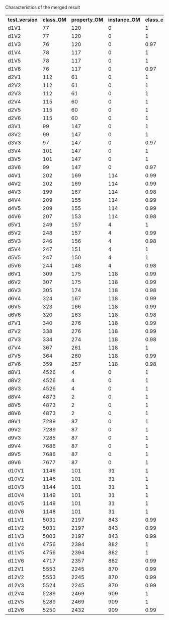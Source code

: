 Characteristics of the merged result

<table >
  <tr>
    <th class="tg-0lax">test_version</th>
    <th class="tg-0lax">class_OM</th>
    <th class="tg-0lax">property_OM</th>
    <th class="tg-0lax">instance_OM</th>
    <th class="tg-0lax">class_coverage</th>
    <th class="tg-0lax">property_coverage</th>
    <th class="tg-0lax">instance_coverage</th>
    <th class="tg-0lax">unpreserved_structure</th>
    <th class="tg-0lax">oness</th>
    <th class="tg-0lax">unconnected_class</th>
    <th class="tg-0lax">cycle_class</th>
    <th class="tg-0lax">refine_action_on_cluster</th>
    <th class="tg-0lax">refine_action_on_merge</th>
  </tr>
  <tr>
    <td class="tg-0lax">d1V1</td>
    <td class="tg-0lax">77</td>
    <td class="tg-0lax">120</td>
    <td class="tg-0lax">0</td>
    <td class="tg-0lax">1</td>
    <td class="tg-0lax">1</td>
    <td class="tg-0lax">-</td>
    <td class="tg-0lax">0</td>
    <td class="tg-0lax">0</td>
    <td class="tg-0lax">6</td>
    <td class="tg-0lax">0</td>
    <td class="tg-0lax">17</td>
    <td class="tg-0lax">1</td>
  </tr>
  <tr>
    <td class="tg-0lax">d1V2</td>
    <td class="tg-0lax">77</td>
    <td class="tg-0lax">120</td>
    <td class="tg-0lax">0</td>
    <td class="tg-0lax">1</td>
    <td class="tg-0lax">1</td>
    <td class="tg-0lax">-</td>
    <td class="tg-0lax">0</td>
    <td class="tg-0lax">0</td>
    <td class="tg-0lax">6</td>
    <td class="tg-0lax">0</td>
    <td class="tg-0lax">-</td>
    <td class="tg-0lax">6</td>
  </tr>
  <tr>
    <td class="tg-0lax">d1V3</td>
    <td class="tg-0lax">76</td>
    <td class="tg-0lax">120</td>
    <td class="tg-0lax">0</td>
    <td class="tg-0lax">0.97</td>
    <td class="tg-0lax">1</td>
    <td class="tg-0lax">-</td>
    <td class="tg-0lax">0</td>
    <td class="tg-0lax">4</td>
    <td class="tg-0lax">6</td>
    <td class="tg-0lax">1</td>
    <td class="tg-0lax">-</td>
    <td class="tg-0lax">0</td>
  </tr>
  <tr>
    <td class="tg-0lax">d1V4</td>
    <td class="tg-0lax">78</td>
    <td class="tg-0lax">117</td>
    <td class="tg-0lax">0</td>
    <td class="tg-0lax">1</td>
    <td class="tg-0lax">1</td>
    <td class="tg-0lax">-</td>
    <td class="tg-0lax">0</td>
    <td class="tg-0lax">0</td>
    <td class="tg-0lax">7</td>
    <td class="tg-0lax">0</td>
    <td class="tg-0lax">17</td>
    <td class="tg-0lax">7</td>
  </tr>
  <tr>
    <td class="tg-0lax">d1V5</td>
    <td class="tg-0lax">78</td>
    <td class="tg-0lax">117</td>
    <td class="tg-0lax">0</td>
    <td class="tg-0lax">1</td>
    <td class="tg-0lax">1</td>
    <td class="tg-0lax">-</td>
    <td class="tg-0lax">0</td>
    <td class="tg-0lax">0</td>
    <td class="tg-0lax">7</td>
    <td class="tg-0lax">0</td>
    <td class="tg-0lax">-</td>
    <td class="tg-0lax">11</td>
  </tr>
  <tr>
    <td class="tg-0lax">d1V6</td>
    <td class="tg-0lax">76</td>
    <td class="tg-0lax">117</td>
    <td class="tg-0lax">0</td>
    <td class="tg-0lax">0.97</td>
    <td class="tg-0lax">1</td>
    <td class="tg-0lax">-</td>
    <td class="tg-0lax">2</td>
    <td class="tg-0lax">8</td>
    <td class="tg-0lax">7</td>
    <td class="tg-0lax">0</td>
    <td class="tg-0lax">-</td>
    <td class="tg-0lax">0</td>
  </tr>
  <tr>
    <td class="tg-0lax">d2V1</td>
    <td class="tg-0lax">112</td>
    <td class="tg-0lax">61</td>
    <td class="tg-0lax">0</td>
    <td class="tg-0lax">1</td>
    <td class="tg-0lax">1</td>
    <td class="tg-0lax">-</td>
    <td class="tg-0lax">0</td>
    <td class="tg-0lax">0</td>
    <td class="tg-0lax">1</td>
    <td class="tg-0lax">0</td>
    <td class="tg-0lax">17</td>
    <td class="tg-0lax">0</td>
  </tr>
  <tr>
    <td class="tg-0lax">d2V2</td>
    <td class="tg-0lax">112</td>
    <td class="tg-0lax">61</td>
    <td class="tg-0lax">0</td>
    <td class="tg-0lax">1</td>
    <td class="tg-0lax">1</td>
    <td class="tg-0lax">-</td>
    <td class="tg-0lax">0</td>
    <td class="tg-0lax">0</td>
    <td class="tg-0lax">1</td>
    <td class="tg-0lax">0</td>
    <td class="tg-0lax">-</td>
    <td class="tg-0lax">0</td>
  </tr>
  <tr>
    <td class="tg-0lax">d2V3</td>
    <td class="tg-0lax">112</td>
    <td class="tg-0lax">61</td>
    <td class="tg-0lax">0</td>
    <td class="tg-0lax">1</td>
    <td class="tg-0lax">1</td>
    <td class="tg-0lax">-</td>
    <td class="tg-0lax">0</td>
    <td class="tg-0lax">0</td>
    <td class="tg-0lax">1</td>
    <td class="tg-0lax">0</td>
    <td class="tg-0lax">-</td>
    <td class="tg-0lax">0</td>
  </tr>
  <tr>
    <td class="tg-0lax">d2V4</td>
    <td class="tg-0lax">115</td>
    <td class="tg-0lax">60</td>
    <td class="tg-0lax">0</td>
    <td class="tg-0lax">1</td>
    <td class="tg-0lax">1</td>
    <td class="tg-0lax">-</td>
    <td class="tg-0lax">0</td>
    <td class="tg-0lax">0</td>
    <td class="tg-0lax">2</td>
    <td class="tg-0lax">0</td>
    <td class="tg-0lax">18</td>
    <td class="tg-0lax">1</td>
  </tr>
  <tr>
    <td class="tg-0lax">d2V5</td>
    <td class="tg-0lax">115</td>
    <td class="tg-0lax">60</td>
    <td class="tg-0lax">0</td>
    <td class="tg-0lax">1</td>
    <td class="tg-0lax">1</td>
    <td class="tg-0lax">-</td>
    <td class="tg-0lax">0</td>
    <td class="tg-0lax">0</td>
    <td class="tg-0lax">2</td>
    <td class="tg-0lax">0</td>
    <td class="tg-0lax">-</td>
    <td class="tg-0lax">2</td>
  </tr>
  <tr>
    <td class="tg-0lax">d2V6</td>
    <td class="tg-0lax">115</td>
    <td class="tg-0lax">60</td>
    <td class="tg-0lax">0</td>
    <td class="tg-0lax">1</td>
    <td class="tg-0lax">1</td>
    <td class="tg-0lax">-</td>
    <td class="tg-0lax">0</td>
    <td class="tg-0lax">2</td>
    <td class="tg-0lax">2</td>
    <td class="tg-0lax">0</td>
    <td class="tg-0lax">-</td>
    <td class="tg-0lax">0</td>
  </tr>
  <tr>
    <td class="tg-0lax">d3V1</td>
    <td class="tg-0lax">99</td>
    <td class="tg-0lax">147</td>
    <td class="tg-0lax">0</td>
    <td class="tg-0lax">1</td>
    <td class="tg-0lax">1</td>
    <td class="tg-0lax">-</td>
    <td class="tg-0lax">0</td>
    <td class="tg-0lax">0</td>
    <td class="tg-0lax">7</td>
    <td class="tg-0lax">0</td>
    <td class="tg-0lax">22</td>
    <td class="tg-0lax">5</td>
  </tr>
  <tr>
    <td class="tg-0lax">d3V2</td>
    <td class="tg-0lax">99</td>
    <td class="tg-0lax">147</td>
    <td class="tg-0lax">0</td>
    <td class="tg-0lax">1</td>
    <td class="tg-0lax">1</td>
    <td class="tg-0lax">-</td>
    <td class="tg-0lax">0</td>
    <td class="tg-0lax">0</td>
    <td class="tg-0lax">7</td>
    <td class="tg-0lax">0</td>
    <td class="tg-0lax">-</td>
    <td class="tg-0lax">10</td>
  </tr>
  <tr>
    <td class="tg-0lax">d3V3</td>
    <td class="tg-0lax">97</td>
    <td class="tg-0lax">147</td>
    <td class="tg-0lax">0</td>
    <td class="tg-0lax">0.97</td>
    <td class="tg-0lax">1</td>
    <td class="tg-0lax">-</td>
    <td class="tg-0lax">2</td>
    <td class="tg-0lax">6</td>
    <td class="tg-0lax">7</td>
    <td class="tg-0lax">1</td>
    <td class="tg-0lax">-</td>
    <td class="tg-0lax">0</td>
  </tr>
  <tr>
    <td class="tg-0lax">d3V4</td>
    <td class="tg-0lax">101</td>
    <td class="tg-0lax">147</td>
    <td class="tg-0lax">0</td>
    <td class="tg-0lax">1</td>
    <td class="tg-0lax">1</td>
    <td class="tg-0lax">-</td>
    <td class="tg-0lax">0</td>
    <td class="tg-0lax">0</td>
    <td class="tg-0lax">8</td>
    <td class="tg-0lax">0</td>
    <td class="tg-0lax">22</td>
    <td class="tg-0lax">9</td>
  </tr>
  <tr>
    <td class="tg-0lax">d3V5</td>
    <td class="tg-0lax">101</td>
    <td class="tg-0lax">147</td>
    <td class="tg-0lax">0</td>
    <td class="tg-0lax">1</td>
    <td class="tg-0lax">1</td>
    <td class="tg-0lax">-</td>
    <td class="tg-0lax">0</td>
    <td class="tg-0lax">0</td>
    <td class="tg-0lax">8</td>
    <td class="tg-0lax">0</td>
    <td class="tg-0lax">-</td>
    <td class="tg-0lax">14</td>
  </tr>
  <tr>
    <td class="tg-0lax">d3V6</td>
    <td class="tg-0lax">99</td>
    <td class="tg-0lax">147</td>
    <td class="tg-0lax">0</td>
    <td class="tg-0lax">0.97</td>
    <td class="tg-0lax">1</td>
    <td class="tg-0lax">-</td>
    <td class="tg-0lax">2</td>
    <td class="tg-0lax">11</td>
    <td class="tg-0lax">8</td>
    <td class="tg-0lax">0</td>
    <td class="tg-0lax">-</td>
    <td class="tg-0lax">0</td>
  </tr>
  <tr>
    <td class="tg-0lax">d4V1</td>
    <td class="tg-0lax">202</td>
    <td class="tg-0lax">169</td>
    <td class="tg-0lax">114</td>
    <td class="tg-0lax">0.99</td>
    <td class="tg-0lax">1.01</td>
    <td class="tg-0lax">1</td>
    <td class="tg-0lax">0</td>
    <td class="tg-0lax">0</td>
    <td class="tg-0lax">8</td>
    <td class="tg-0lax">0</td>
    <td class="tg-0lax">24</td>
    <td class="tg-0lax">6</td>
  </tr>
  <tr>
    <td class="tg-0lax">d4V2</td>
    <td class="tg-0lax">202</td>
    <td class="tg-0lax">169</td>
    <td class="tg-0lax">114</td>
    <td class="tg-0lax">0.99</td>
    <td class="tg-0lax">1.01</td>
    <td class="tg-0lax">1</td>
    <td class="tg-0lax">0</td>
    <td class="tg-0lax">0</td>
    <td class="tg-0lax">8</td>
    <td class="tg-0lax">0</td>
    <td class="tg-0lax">-</td>
    <td class="tg-0lax">11</td>
  </tr>
  <tr>
    <td class="tg-0lax">d4V3</td>
    <td class="tg-0lax">199</td>
    <td class="tg-0lax">167</td>
    <td class="tg-0lax">114</td>
    <td class="tg-0lax">0.98</td>
    <td class="tg-0lax">1</td>
    <td class="tg-0lax">1</td>
    <td class="tg-0lax">2</td>
    <td class="tg-0lax">6</td>
    <td class="tg-0lax">8</td>
    <td class="tg-0lax">1</td>
    <td class="tg-0lax">-</td>
    <td class="tg-0lax">0</td>
  </tr>
  <tr>
    <td class="tg-0lax">d4V4</td>
    <td class="tg-0lax">209</td>
    <td class="tg-0lax">155</td>
    <td class="tg-0lax">114</td>
    <td class="tg-0lax">0.99</td>
    <td class="tg-0lax">1</td>
    <td class="tg-0lax">1</td>
    <td class="tg-0lax">0</td>
    <td class="tg-0lax">0</td>
    <td class="tg-0lax">8</td>
    <td class="tg-0lax">0</td>
    <td class="tg-0lax">27</td>
    <td class="tg-0lax">15</td>
  </tr>
  <tr>
    <td class="tg-0lax">d4V5</td>
    <td class="tg-0lax">209</td>
    <td class="tg-0lax">155</td>
    <td class="tg-0lax">114</td>
    <td class="tg-0lax">0.99</td>
    <td class="tg-0lax">1</td>
    <td class="tg-0lax">1</td>
    <td class="tg-0lax">0</td>
    <td class="tg-0lax">0</td>
    <td class="tg-0lax">8</td>
    <td class="tg-0lax">0</td>
    <td class="tg-0lax">-</td>
    <td class="tg-0lax">23</td>
  </tr>
  <tr>
    <td class="tg-0lax">d4V6</td>
    <td class="tg-0lax">207</td>
    <td class="tg-0lax">153</td>
    <td class="tg-0lax">114</td>
    <td class="tg-0lax">0.98</td>
    <td class="tg-0lax">0.98</td>
    <td class="tg-0lax">1</td>
    <td class="tg-0lax">2</td>
    <td class="tg-0lax">18</td>
    <td class="tg-0lax">8</td>
    <td class="tg-0lax">1</td>
    <td class="tg-0lax">-</td>
    <td class="tg-0lax">0</td>
  </tr>
  <tr>
    <td class="tg-0lax">d5V1</td>
    <td class="tg-0lax">249</td>
    <td class="tg-0lax">157</td>
    <td class="tg-0lax">4</td>
    <td class="tg-0lax">1</td>
    <td class="tg-0lax">1</td>
    <td class="tg-0lax">1</td>
    <td class="tg-0lax">0</td>
    <td class="tg-0lax">0</td>
    <td class="tg-0lax">5</td>
    <td class="tg-0lax">0</td>
    <td class="tg-0lax">61</td>
    <td class="tg-0lax">5</td>
  </tr>
  <tr>
    <td class="tg-0lax">d5V2</td>
    <td class="tg-0lax">248</td>
    <td class="tg-0lax">157</td>
    <td class="tg-0lax">4</td>
    <td class="tg-0lax">0.99</td>
    <td class="tg-0lax">1</td>
    <td class="tg-0lax">1</td>
    <td class="tg-0lax">0</td>
    <td class="tg-0lax">0</td>
    <td class="tg-0lax">5</td>
    <td class="tg-0lax">0</td>
    <td class="tg-0lax">-</td>
    <td class="tg-0lax">7</td>
  </tr>
  <tr>
    <td class="tg-0lax">d5V3</td>
    <td class="tg-0lax">246</td>
    <td class="tg-0lax">156</td>
    <td class="tg-0lax">4</td>
    <td class="tg-0lax">0.98</td>
    <td class="tg-0lax">1</td>
    <td class="tg-0lax">1</td>
    <td class="tg-0lax">3</td>
    <td class="tg-0lax">3</td>
    <td class="tg-0lax">5</td>
    <td class="tg-0lax">0</td>
    <td class="tg-0lax">-</td>
    <td class="tg-0lax">0</td>
  </tr>
  <tr>
    <td class="tg-0lax">d5V4</td>
    <td class="tg-0lax">247</td>
    <td class="tg-0lax">151</td>
    <td class="tg-0lax">4</td>
    <td class="tg-0lax">1</td>
    <td class="tg-0lax">1</td>
    <td class="tg-0lax">1</td>
    <td class="tg-0lax">0</td>
    <td class="tg-0lax">0</td>
    <td class="tg-0lax">5</td>
    <td class="tg-0lax">0</td>
    <td class="tg-0lax">66</td>
    <td class="tg-0lax">15</td>
  </tr>
  <tr>
    <td class="tg-0lax">d5V5</td>
    <td class="tg-0lax">247</td>
    <td class="tg-0lax">150</td>
    <td class="tg-0lax">4</td>
    <td class="tg-0lax">1</td>
    <td class="tg-0lax">1</td>
    <td class="tg-0lax">1</td>
    <td class="tg-0lax">0</td>
    <td class="tg-0lax">0</td>
    <td class="tg-0lax">5</td>
    <td class="tg-0lax">0</td>
    <td class="tg-0lax">-</td>
    <td class="tg-0lax">21</td>
  </tr>
  <tr>
    <td class="tg-0lax">d5V6</td>
    <td class="tg-0lax">244</td>
    <td class="tg-0lax">148</td>
    <td class="tg-0lax">4</td>
    <td class="tg-0lax">0.98</td>
    <td class="tg-0lax">0.99</td>
    <td class="tg-0lax">1</td>
    <td class="tg-0lax">4</td>
    <td class="tg-0lax">14</td>
    <td class="tg-0lax">5</td>
    <td class="tg-0lax">1</td>
    <td class="tg-0lax">-</td>
    <td class="tg-0lax">0</td>
  </tr>
  <tr>
    <td class="tg-0lax">d6V1</td>
    <td class="tg-0lax">309</td>
    <td class="tg-0lax">175</td>
    <td class="tg-0lax">118</td>
    <td class="tg-0lax">0.99</td>
    <td class="tg-0lax">1</td>
    <td class="tg-0lax">1</td>
    <td class="tg-0lax">0</td>
    <td class="tg-0lax">0</td>
    <td class="tg-0lax">5</td>
    <td class="tg-0lax">0</td>
    <td class="tg-0lax">58</td>
    <td class="tg-0lax">7</td>
  </tr>
  <tr>
    <td class="tg-0lax">d6V2</td>
    <td class="tg-0lax">307</td>
    <td class="tg-0lax">175</td>
    <td class="tg-0lax">118</td>
    <td class="tg-0lax">0.99</td>
    <td class="tg-0lax">1</td>
    <td class="tg-0lax">1</td>
    <td class="tg-0lax">0</td>
    <td class="tg-0lax">0</td>
    <td class="tg-0lax">5</td>
    <td class="tg-0lax">0</td>
    <td class="tg-0lax">-</td>
    <td class="tg-0lax">8</td>
  </tr>
  <tr>
    <td class="tg-0lax">d6V3</td>
    <td class="tg-0lax">305</td>
    <td class="tg-0lax">174</td>
    <td class="tg-0lax">118</td>
    <td class="tg-0lax">0.98</td>
    <td class="tg-0lax">1</td>
    <td class="tg-0lax">1</td>
    <td class="tg-0lax">1</td>
    <td class="tg-0lax">2</td>
    <td class="tg-0lax">5</td>
    <td class="tg-0lax">3</td>
    <td class="tg-0lax">-</td>
    <td class="tg-0lax">0</td>
  </tr>
  <tr>
    <td class="tg-0lax">d6V4</td>
    <td class="tg-0lax">324</td>
    <td class="tg-0lax">167</td>
    <td class="tg-0lax">118</td>
    <td class="tg-0lax">0.99</td>
    <td class="tg-0lax">1</td>
    <td class="tg-0lax">1</td>
    <td class="tg-0lax">0</td>
    <td class="tg-0lax">0</td>
    <td class="tg-0lax">6</td>
    <td class="tg-0lax">0</td>
    <td class="tg-0lax">79</td>
    <td class="tg-0lax">20</td>
  </tr>
  <tr>
    <td class="tg-0lax">d6V5</td>
    <td class="tg-0lax">323</td>
    <td class="tg-0lax">166</td>
    <td class="tg-0lax">118</td>
    <td class="tg-0lax">0.99</td>
    <td class="tg-0lax">0.99</td>
    <td class="tg-0lax">1</td>
    <td class="tg-0lax">0</td>
    <td class="tg-0lax">0</td>
    <td class="tg-0lax">6</td>
    <td class="tg-0lax">0</td>
    <td class="tg-0lax">-</td>
    <td class="tg-0lax">29</td>
  </tr>
  <tr>
    <td class="tg-0lax">d6V6</td>
    <td class="tg-0lax">320</td>
    <td class="tg-0lax">163</td>
    <td class="tg-0lax">118</td>
    <td class="tg-0lax">0.98</td>
    <td class="tg-0lax">0.97</td>
    <td class="tg-0lax">1</td>
    <td class="tg-0lax">3</td>
    <td class="tg-0lax">21</td>
    <td class="tg-0lax">6</td>
    <td class="tg-0lax">2</td>
    <td class="tg-0lax">-</td>
    <td class="tg-0lax">0</td>
  </tr>
  <tr>
    <td class="tg-0lax">d7V1</td>
    <td class="tg-0lax">340</td>
    <td class="tg-0lax">276</td>
    <td class="tg-0lax">118</td>
    <td class="tg-0lax">0.99</td>
    <td class="tg-0lax">1.05</td>
    <td class="tg-0lax">1</td>
    <td class="tg-0lax">0</td>
    <td class="tg-0lax">0</td>
    <td class="tg-0lax">8</td>
    <td class="tg-0lax">0</td>
    <td class="tg-0lax">71</td>
    <td class="tg-0lax">16</td>
  </tr>
  <tr>
    <td class="tg-0lax">d7V2</td>
    <td class="tg-0lax">338</td>
    <td class="tg-0lax">276</td>
    <td class="tg-0lax">118</td>
    <td class="tg-0lax">0.99</td>
    <td class="tg-0lax">1.05</td>
    <td class="tg-0lax">1</td>
    <td class="tg-0lax">0</td>
    <td class="tg-0lax">0</td>
    <td class="tg-0lax">8</td>
    <td class="tg-0lax">0</td>
    <td class="tg-0lax">-</td>
    <td class="tg-0lax">24</td>
  </tr>
  <tr>
    <td class="tg-0lax">d7V3</td>
    <td class="tg-0lax">334</td>
    <td class="tg-0lax">274</td>
    <td class="tg-0lax">118</td>
    <td class="tg-0lax">0.98</td>
    <td class="tg-0lax">1.05</td>
    <td class="tg-0lax">1</td>
    <td class="tg-0lax">4</td>
    <td class="tg-0lax">14</td>
    <td class="tg-0lax">8</td>
    <td class="tg-0lax">4</td>
    <td class="tg-0lax">-</td>
    <td class="tg-0lax">0</td>
  </tr>
  <tr>
    <td class="tg-0lax">d7V4</td>
    <td class="tg-0lax">367</td>
    <td class="tg-0lax">261</td>
    <td class="tg-0lax">118</td>
    <td class="tg-0lax">1</td>
    <td class="tg-0lax">1.03</td>
    <td class="tg-0lax">1</td>
    <td class="tg-0lax">0</td>
    <td class="tg-0lax">0</td>
    <td class="tg-0lax">9</td>
    <td class="tg-0lax">0</td>
    <td class="tg-0lax">87</td>
    <td class="tg-0lax">32</td>
  </tr>
  <tr>
    <td class="tg-0lax">d7V5</td>
    <td class="tg-0lax">364</td>
    <td class="tg-0lax">260</td>
    <td class="tg-0lax">118</td>
    <td class="tg-0lax">0.99</td>
    <td class="tg-0lax">1.02</td>
    <td class="tg-0lax">1</td>
    <td class="tg-0lax">0</td>
    <td class="tg-0lax">0</td>
    <td class="tg-0lax">9</td>
    <td class="tg-0lax">0</td>
    <td class="tg-0lax">-</td>
    <td class="tg-0lax">44</td>
  </tr>
  <tr>
    <td class="tg-0lax">d7V6</td>
    <td class="tg-0lax">359</td>
    <td class="tg-0lax">257</td>
    <td class="tg-0lax">118</td>
    <td class="tg-0lax">0.98</td>
    <td class="tg-0lax">1.01</td>
    <td class="tg-0lax">1</td>
    <td class="tg-0lax">5</td>
    <td class="tg-0lax">33</td>
    <td class="tg-0lax">9</td>
    <td class="tg-0lax">2</td>
    <td class="tg-0lax">-</td>
    <td class="tg-0lax">0</td>
  </tr>
  <tr>
    <td class="tg-0lax">d8V1</td>
    <td class="tg-0lax">4526</td>
    <td class="tg-0lax">4</td>
    <td class="tg-0lax">0</td>
    <td class="tg-0lax">1</td>
    <td class="tg-0lax">1</td>
    <td class="tg-0lax">-</td>
    <td class="tg-0lax">0</td>
    <td class="tg-0lax">0</td>
    <td class="tg-0lax">7</td>
    <td class="tg-0lax">0</td>
    <td class="tg-0lax">-</td>
    <td class="tg-0lax">2</td>
  </tr>
  <tr>
    <td class="tg-0lax">d8V2</td>
    <td class="tg-0lax">4526</td>
    <td class="tg-0lax">4</td>
    <td class="tg-0lax">0</td>
    <td class="tg-0lax">1</td>
    <td class="tg-0lax">1</td>
    <td class="tg-0lax">-</td>
    <td class="tg-0lax">0</td>
    <td class="tg-0lax">0</td>
    <td class="tg-0lax">7</td>
    <td class="tg-0lax">0</td>
    <td class="tg-0lax">-</td>
    <td class="tg-0lax">2</td>
  </tr>
  <tr>
    <td class="tg-0lax">d8V3</td>
    <td class="tg-0lax">4526</td>
    <td class="tg-0lax">4</td>
    <td class="tg-0lax">0</td>
    <td class="tg-0lax">1</td>
    <td class="tg-0lax">1</td>
    <td class="tg-0lax">-</td>
    <td class="tg-0lax">0</td>
    <td class="tg-0lax">0</td>
    <td class="tg-0lax">7</td>
    <td class="tg-0lax">2</td>
    <td class="tg-0lax">-</td>
    <td class="tg-0lax">0</td>
  </tr>
  <tr>
    <td class="tg-0lax">d8V4</td>
    <td class="tg-0lax">4873</td>
    <td class="tg-0lax">2</td>
    <td class="tg-0lax">0</td>
    <td class="tg-0lax">1</td>
    <td class="tg-0lax">1</td>
    <td class="tg-0lax">-</td>
    <td class="tg-0lax">0</td>
    <td class="tg-0lax">0</td>
    <td class="tg-0lax">7</td>
    <td class="tg-0lax">0</td>
    <td class="tg-0lax">-</td>
    <td class="tg-0lax">0</td>
  </tr>
  <tr>
    <td class="tg-0lax">d8V5</td>
    <td class="tg-0lax">4873</td>
    <td class="tg-0lax">2</td>
    <td class="tg-0lax">0</td>
    <td class="tg-0lax">1</td>
    <td class="tg-0lax">1</td>
    <td class="tg-0lax">-</td>
    <td class="tg-0lax">0</td>
    <td class="tg-0lax">0</td>
    <td class="tg-0lax">7</td>
    <td class="tg-0lax">0</td>
    <td class="tg-0lax">-</td>
    <td class="tg-0lax">0</td>
  </tr>
  <tr>
    <td class="tg-0lax">d8V6</td>
    <td class="tg-0lax">4873</td>
    <td class="tg-0lax">2</td>
    <td class="tg-0lax">0</td>
    <td class="tg-0lax">1</td>
    <td class="tg-0lax">1</td>
    <td class="tg-0lax">-</td>
    <td class="tg-0lax">0</td>
    <td class="tg-0lax">0</td>
    <td class="tg-0lax">7</td>
    <td class="tg-0lax">0</td>
    <td class="tg-0lax">-</td>
    <td class="tg-0lax">0</td>
  </tr>
  <tr>
    <td class="tg-0lax">d9V1</td>
    <td class="tg-0lax">7289</td>
    <td class="tg-0lax">87</td>
    <td class="tg-0lax">0</td>
    <td class="tg-0lax">1</td>
    <td class="tg-0lax">1</td>
    <td class="tg-0lax">-</td>
    <td class="tg-0lax">0</td>
    <td class="tg-0lax">0</td>
    <td class="tg-0lax">1916</td>
    <td class="tg-0lax">0</td>
    <td class="tg-0lax">-</td>
    <td class="tg-0lax">33</td>
  </tr>
  <tr>
    <td class="tg-0lax">d9V2</td>
    <td class="tg-0lax">7289</td>
    <td class="tg-0lax">87</td>
    <td class="tg-0lax">0</td>
    <td class="tg-0lax">1</td>
    <td class="tg-0lax">1</td>
    <td class="tg-0lax">-</td>
    <td class="tg-0lax">0</td>
    <td class="tg-0lax">0</td>
    <td class="tg-0lax">1916</td>
    <td class="tg-0lax">0</td>
    <td class="tg-0lax">-</td>
    <td class="tg-0lax">33</td>
  </tr>
  <tr>
    <td class="tg-0lax">d9V3</td>
    <td class="tg-0lax">7285</td>
    <td class="tg-0lax">87</td>
    <td class="tg-0lax">0</td>
    <td class="tg-0lax">1</td>
    <td class="tg-0lax">1</td>
    <td class="tg-0lax">-</td>
    <td class="tg-0lax">4</td>
    <td class="tg-0lax">0</td>
    <td class="tg-0lax">1916</td>
    <td class="tg-0lax">29</td>
    <td class="tg-0lax">-</td>
    <td class="tg-0lax">0</td>
  </tr>
  <tr>
    <td class="tg-0lax">d9V4</td>
    <td class="tg-0lax">7686</td>
    <td class="tg-0lax">87</td>
    <td class="tg-0lax">0</td>
    <td class="tg-0lax">1</td>
    <td class="tg-0lax">1</td>
    <td class="tg-0lax">-</td>
    <td class="tg-0lax">0</td>
    <td class="tg-0lax">0</td>
    <td class="tg-0lax">1915</td>
    <td class="tg-0lax">0</td>
    <td class="tg-0lax">-</td>
    <td class="tg-0lax">11</td>
  </tr>
  <tr>
    <td class="tg-0lax">d9V5</td>
    <td class="tg-0lax">7686</td>
    <td class="tg-0lax">87</td>
    <td class="tg-0lax">0</td>
    <td class="tg-0lax">1</td>
    <td class="tg-0lax">1</td>
    <td class="tg-0lax">-</td>
    <td class="tg-0lax">0</td>
    <td class="tg-0lax">0</td>
    <td class="tg-0lax">1915</td>
    <td class="tg-0lax">0</td>
    <td class="tg-0lax">-</td>
    <td class="tg-0lax">11</td>
  </tr>
  <tr>
    <td class="tg-0lax">d9V6</td>
    <td class="tg-0lax">7677</td>
    <td class="tg-0lax">87</td>
    <td class="tg-0lax">0</td>
    <td class="tg-0lax">1</td>
    <td class="tg-0lax">1</td>
    <td class="tg-0lax">-</td>
    <td class="tg-0lax">10</td>
    <td class="tg-0lax">0</td>
    <td class="tg-0lax">1915</td>
    <td class="tg-0lax">1</td>
    <td class="tg-0lax">-</td>
    <td class="tg-0lax">0</td>
  </tr>
  <tr>
    <td class="tg-0lax">d10V1</td>
    <td class="tg-0lax">1146</td>
    <td class="tg-0lax">101</td>
    <td class="tg-0lax">31</td>
    <td class="tg-0lax">1</td>
    <td class="tg-0lax">0.72</td>
    <td class="tg-0lax">1</td>
    <td class="tg-0lax">0</td>
    <td class="tg-0lax">0</td>
    <td class="tg-0lax">2</td>
    <td class="tg-0lax">0</td>
    <td class="tg-0lax">7</td>
    <td class="tg-0lax">16</td>
  </tr>
  <tr>
    <td class="tg-0lax">d10V2</td>
    <td class="tg-0lax">1146</td>
    <td class="tg-0lax">101</td>
    <td class="tg-0lax">31</td>
    <td class="tg-0lax">1</td>
    <td class="tg-0lax">0.72</td>
    <td class="tg-0lax">1</td>
    <td class="tg-0lax">0</td>
    <td class="tg-0lax">0</td>
    <td class="tg-0lax">2</td>
    <td class="tg-0lax">0</td>
    <td class="tg-0lax">-</td>
    <td class="tg-0lax">16</td>
  </tr>
  <tr>
    <td class="tg-0lax">d10V3</td>
    <td class="tg-0lax">1144</td>
    <td class="tg-0lax">101</td>
    <td class="tg-0lax">31</td>
    <td class="tg-0lax">1</td>
    <td class="tg-0lax">0.72</td>
    <td class="tg-0lax">1</td>
    <td class="tg-0lax">1</td>
    <td class="tg-0lax">14</td>
    <td class="tg-0lax">2</td>
    <td class="tg-0lax">0</td>
    <td class="tg-0lax">-</td>
    <td class="tg-0lax">0</td>
  </tr>
  <tr>
    <td class="tg-0lax">d10V4</td>
    <td class="tg-0lax">1149</td>
    <td class="tg-0lax">101</td>
    <td class="tg-0lax">31</td>
    <td class="tg-0lax">1</td>
    <td class="tg-0lax">0.72</td>
    <td class="tg-0lax">1</td>
    <td class="tg-0lax">0</td>
    <td class="tg-0lax">0</td>
    <td class="tg-0lax">2</td>
    <td class="tg-0lax">0</td>
    <td class="tg-0lax">1</td>
    <td class="tg-0lax">15</td>
  </tr>
  <tr>
    <td class="tg-0lax">d10V5</td>
    <td class="tg-0lax">1149</td>
    <td class="tg-0lax">101</td>
    <td class="tg-0lax">31</td>
    <td class="tg-0lax">1</td>
    <td class="tg-0lax">0.72</td>
    <td class="tg-0lax">1</td>
    <td class="tg-0lax">0</td>
    <td class="tg-0lax">0</td>
    <td class="tg-0lax">2</td>
    <td class="tg-0lax">0</td>
    <td class="tg-0lax">-</td>
    <td class="tg-0lax">15</td>
  </tr>
  <tr>
    <td class="tg-0lax">d10V6</td>
    <td class="tg-0lax">1148</td>
    <td class="tg-0lax">101</td>
    <td class="tg-0lax">31</td>
    <td class="tg-0lax">1</td>
    <td class="tg-0lax">0.72</td>
    <td class="tg-0lax">1</td>
    <td class="tg-0lax">0</td>
    <td class="tg-0lax">14</td>
    <td class="tg-0lax">2</td>
    <td class="tg-0lax">0</td>
    <td class="tg-0lax">-</td>
    <td class="tg-0lax">0</td>
  </tr>
  <tr>
    <td class="tg-0lax">d11V1</td>
    <td class="tg-0lax">5031</td>
    <td class="tg-0lax">2197</td>
    <td class="tg-0lax">843</td>
    <td class="tg-0lax">0.99</td>
    <td class="tg-0lax">0.9</td>
    <td class="tg-0lax">0.93</td>
    <td class="tg-0lax">0</td>
    <td class="tg-0lax">0</td>
    <td class="tg-0lax">3</td>
    <td class="tg-0lax">0</td>
    <td class="tg-0lax">41</td>
    <td class="tg-0lax">109</td>
  </tr>
  <tr>
    <td class="tg-0lax">d11V2</td>
    <td class="tg-0lax">5031</td>
    <td class="tg-0lax">2197</td>
    <td class="tg-0lax">843</td>
    <td class="tg-0lax">0.99</td>
    <td class="tg-0lax">0.9</td>
    <td class="tg-0lax">0.93</td>
    <td class="tg-0lax">0</td>
    <td class="tg-0lax">0</td>
    <td class="tg-0lax">3</td>
    <td class="tg-0lax">0</td>
    <td class="tg-0lax">-</td>
    <td class="tg-0lax">122</td>
  </tr>
  <tr>
    <td class="tg-0lax">d11V3</td>
    <td class="tg-0lax">5003</td>
    <td class="tg-0lax">2197</td>
    <td class="tg-0lax">843</td>
    <td class="tg-0lax">0.99</td>
    <td class="tg-0lax">0.9</td>
    <td class="tg-0lax">0.93</td>
    <td class="tg-0lax">81</td>
    <td class="tg-0lax">21</td>
    <td class="tg-0lax">4</td>
    <td class="tg-0lax">3</td>
    <td class="tg-0lax">-</td>
    <td class="tg-0lax">0</td>
  </tr>
  <tr>
    <td class="tg-0lax">d11V4</td>
    <td class="tg-0lax">4756</td>
    <td class="tg-0lax">2394</td>
    <td class="tg-0lax">882</td>
    <td class="tg-0lax">1</td>
    <td class="tg-0lax">1.03</td>
    <td class="tg-0lax">0.98</td>
    <td class="tg-0lax">0</td>
    <td class="tg-0lax">0</td>
    <td class="tg-0lax">7</td>
    <td class="tg-0lax">0</td>
    <td class="tg-0lax">-</td>
    <td class="tg-0lax">169</td>
  </tr>
  <tr>
    <td class="tg-0lax">d11V5</td>
    <td class="tg-0lax">4756</td>
    <td class="tg-0lax">2394</td>
    <td class="tg-0lax">882</td>
    <td class="tg-0lax">1</td>
    <td class="tg-0lax">1.03</td>
    <td class="tg-0lax">0.98</td>
    <td class="tg-0lax">0</td>
    <td class="tg-0lax">0</td>
    <td class="tg-0lax">7</td>
    <td class="tg-0lax">0</td>
    <td class="tg-0lax">-</td>
    <td class="tg-0lax">169</td>
  </tr>
  <tr>
    <td class="tg-0lax">d11V6</td>
    <td class="tg-0lax">4717</td>
    <td class="tg-0lax">2357</td>
    <td class="tg-0lax">882</td>
    <td class="tg-0lax">0.99</td>
    <td class="tg-0lax">1.01</td>
    <td class="tg-0lax">0.98</td>
    <td class="tg-0lax">118</td>
    <td class="tg-0lax">24</td>
    <td class="tg-0lax">7</td>
    <td class="tg-0lax">3</td>
    <td class="tg-0lax">-</td>
    <td class="tg-0lax">0</td>
  </tr>
  <tr>
    <td class="tg-0lax">d12V1</td>
    <td class="tg-0lax">5553</td>
    <td class="tg-0lax">2245</td>
    <td class="tg-0lax">870</td>
    <td class="tg-0lax">0.99</td>
    <td class="tg-0lax">0.89</td>
    <td class="tg-0lax">0.94</td>
    <td class="tg-0lax">0</td>
    <td class="tg-0lax">0</td>
    <td class="tg-0lax">3</td>
    <td class="tg-0lax">0</td>
    <td class="tg-0lax">41</td>
    <td class="tg-0lax">113</td>
  </tr>
  <tr>
    <td class="tg-0lax">d12V2</td>
    <td class="tg-0lax">5553</td>
    <td class="tg-0lax">2245</td>
    <td class="tg-0lax">870</td>
    <td class="tg-0lax">0.99</td>
    <td class="tg-0lax">0.89</td>
    <td class="tg-0lax">0.94</td>
    <td class="tg-0lax">0</td>
    <td class="tg-0lax">0</td>
    <td class="tg-0lax">3</td>
    <td class="tg-0lax">0</td>
    <td class="tg-0lax">-</td>
    <td class="tg-0lax">126</td>
  </tr>
  <tr>
    <td class="tg-0lax">d12V3</td>
    <td class="tg-0lax">5524</td>
    <td class="tg-0lax">2245</td>
    <td class="tg-0lax">870</td>
    <td class="tg-0lax">0.99</td>
    <td class="tg-0lax">0.89</td>
    <td class="tg-0lax">0.94</td>
    <td class="tg-0lax">85</td>
    <td class="tg-0lax">21</td>
    <td class="tg-0lax">4</td>
    <td class="tg-0lax">3</td>
    <td class="tg-0lax">-</td>
    <td class="tg-0lax">0</td>
  </tr>
  <tr>
    <td class="tg-0lax">d12V4</td>
    <td class="tg-0lax">5289</td>
    <td class="tg-0lax">2469</td>
    <td class="tg-0lax">909</td>
    <td class="tg-0lax">1</td>
    <td class="tg-0lax">1.03</td>
    <td class="tg-0lax">0.98</td>
    <td class="tg-0lax">0</td>
    <td class="tg-0lax">0</td>
    <td class="tg-0lax">7</td>
    <td class="tg-0lax">0</td>
    <td class="tg-0lax">-</td>
    <td class="tg-0lax">169</td>
  </tr>
  <tr>
    <td class="tg-0lax">d12V5</td>
    <td class="tg-0lax">5289</td>
    <td class="tg-0lax">2469</td>
    <td class="tg-0lax">909</td>
    <td class="tg-0lax">1</td>
    <td class="tg-0lax">1.03</td>
    <td class="tg-0lax">0.98</td>
    <td class="tg-0lax">0</td>
    <td class="tg-0lax">0</td>
    <td class="tg-0lax">7</td>
    <td class="tg-0lax">0</td>
    <td class="tg-0lax">-</td>
    <td class="tg-0lax">169</td>
  </tr>
  <tr>
    <td class="tg-0lax">d12V6</td>
    <td class="tg-0lax">5250</td>
    <td class="tg-0lax">2432</td>
    <td class="tg-0lax">909</td>
    <td class="tg-0lax">0.99</td>
    <td class="tg-0lax">1.01</td>
    <td class="tg-0lax">0.98</td>
    <td class="tg-0lax">118</td>
    <td class="tg-0lax">24</td>
    <td class="tg-0lax">7</td>
    <td class="tg-0lax">3</td>
    <td class="tg-0lax">-</td>
    <td class="tg-0lax">0</td>
  </tr>
</table>
